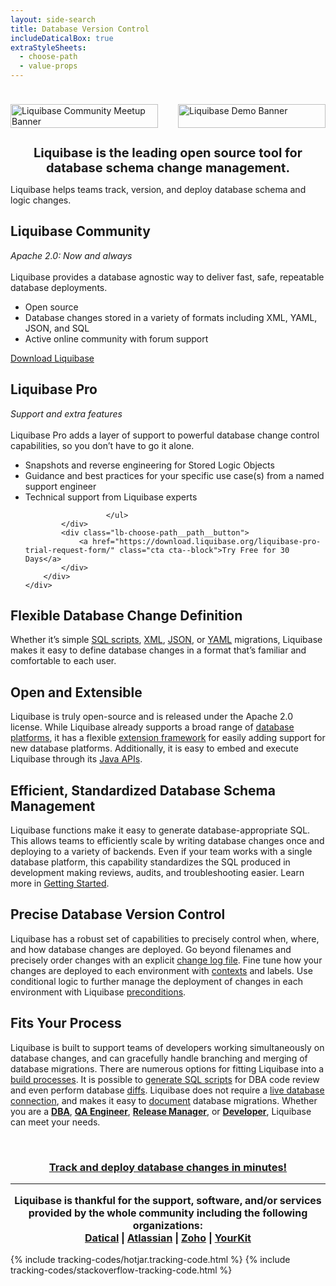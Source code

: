 ```yaml
---
layout: side-search
title: Database Version Control
includeDaticalBox: true
extraStyleSheets:
  - choose-path
  - value-props
---
```

<div style="padding-top: 24px;">
    <div style="width: 100%; display: flex; justify-content: space-between;">
        <a href="https://register.gotowebinar.com/register/7994594529968763394" target="_blank" style="width: calc(50% - 16px);">
            <img src="/images/lb-comm-meetup-small-banner.jpg" alt="Liquibase Community Meetup Banner" style="width: 100%;">
        </a>
        <a href="https://register.gotowebinar.com/register/5354907904678290179" target="_blank" style="width: calc(50% - 16px);">
            <img src="/images/lb-demo-small-banner.jpg" alt="Liquibase Demo Banner" style="width: 100%;">
        </a>
    </div>
</div>
<h1 style="display:flex; justify-content:center; text-align:center; font-size: 20px;">Liquibase is the leading open source tool for database schema change management.</h1>

<div class="lb-choose-path">
    <div class="lb-choose-path__heading">
        <div class="lb-choose-path__heading__title">
            <p>Liquibase helps teams track, version, and deploy database schema and logic changes.</p>
        </div>
    </div>
    <div class="lb-choose-path__paths">
        <div class="lb-choose-path__path lb-choose-path__path--community">
            <div class="lb-choose-path__path__heading">
                <div class="lb-choose-path__path__heading__title">
                    <h2>
                        Liquibase Community
                    </h2>
                </div>
                <div class="lb-choose-path__path__heading__sub-title">
                    <em>Apache 2.0: Now and always</em>
                    <br><br>
                    Liquibase provides a database agnostic way to deliver fast, safe, repeatable database deployments.
                </div>
            </div>
            <div class="lb-choose-path__path__spacer"></div>
            <div class="lb-choose-path__path__text">
               <ul>
                <li>Open source</li>
                <li>Database changes stored in a variety of formats including XML, YAML, JSON, and SQL</li>
			    <li>Active online community with forum support</li>
			    </ul>
            </div>
            <div class="lb-choose-path__path__spacer"></div>
            <div class="lb-choose-path__path__button">
                <a href="https://download.liquibase.org" class="cta cta--block">Download Liquibase</a>
            </div>
        </div>
        <div class="lb-choose-path__path lb-choose-path__path--pro">
            <div class="lb-choose-path__path__heading">
                <div class="lb-choose-path__path__heading__title">
                    <h2>
                        Liquibase Pro
                    </h2>
                </div>
                <div class="lb-choose-path__path__heading__sub-title">
                    <em>Support and extra features</em>
                    <br><br>
                    Liquibase Pro adds a layer of support to powerful database change control capabilities, so you don’t have to go it alone.
                </div>
            </div>
            <div class="lb-choose-path__path__text">
                <ul>
                    <li>Snapshots and reverse engineering for Stored Logic Objects</li>
                    <li>Guidance and best practices for your specific use case(s) from a named support engineer</li>
                    <li>Technical support from Liquibase experts</li>
		    
			          </ul>
            </div>
            <div class="lb-choose-path__path__button">
                <a href="https://download.liquibase.org/liquibase-pro-trial-request-form/" class="cta cta--block">Try Free for 30 Days</a>
            </div>
        </div>
    </div>
</div>

<div class="value-prop">
    <h2>Flexible Database Change Definition</h2>
    <p>
        Whether it’s simple <a href="documentation/sql_format.html">SQL scripts</a>, <a href="documentation/xml_format.html">XML</a>, <a href="documentation/json_format.html">JSON</a>, or <a href="documentation/yaml_format.html">YAML</a> migrations, Liquibase makes it easy to define database changes in a format that’s familiar and comfortable to each user.
    </p>
</div>

<div class="value-prop">
    <h2>Open and Extensible</h2>
    <p>
        Liquibase is truly open-source and is released under the Apache 2.0 license. While Liquibase already supports a broad range of <a href="databases.html">database platforms</a>, it has a flexible <a href="extensions/index.html">extension framework</a> for easily adding support for new database platforms. Additionally, it is easy to embed and execute Liquibase through its <a href="javadoc/index.html">Java APIs</a>.
    </p>
</div>

<div class="value-prop">
    <h2>Efficient, Standardized Database Schema Management</h2>
    <p>
        Liquibase functions make it easy to generate database-appropriate SQL. This allows teams to efficiently scale by writing database changes once and deploying to a variety of backends. Even if your team works with a single database platform, this capability standardizes the SQL produced in development making reviews, audits, and troubleshooting easier. Learn more in <a href="quickstart.html">Getting Started</a>.
    </p>
</div>

<div class="value-prop">
    <h2>Precise Database Version Control</h2>
    <p>
        Liquibase has a robust set of capabilities to precisely control when, where, and how database changes are deployed. Go beyond filenames and precisely order changes with an explicit <a href="documentation/databasechangelog.html">change log file</a>. Fine tune how your changes are deployed to each environment with <a href="documentation/contexts.html">contexts</a> and labels. Use conditional logic to further manage the deployment of changes in each environment with Liquibase <a href="documentation/preconditions.html">preconditions</a>.
    </p>
</div>

<div class="value-prop">
    <h2>Fits Your Process</h2>
    <p>
        Liquibase is built to support teams of developers working simultaneously on database changes, and can gracefully handle branching and merging of database migrations. There are numerous options for fitting Liquibase into a <a href="documentation/running.html">build processes</a>. It is possible to <a href="documentation/sql_output.html">generate SQL scripts</a> for DBA code review and even perform database <a href="documentation/diff.html">diffs</a>. Liquibase does not require a <a href="documentation/offline.html">live database connection</a>, and makes it easy to <a href="documentation/dbdoc.html">document</a> database migrations. Whether you are a <a href="/dba.html" style="font-weight: bolder;">DBA</a>, <a href="/qa.html" style="font-weight: bolder;">QA Engineer</a>, <a href="/release_manager.html" style="font-weight: bolder;">Release Manager</a>, or  <a href="/developer.html" style="font-weight: bolder;">Developer</a>, Liquibase can meet your needs.
    </p>
</div>

<br/>

<h3 style="display:flex; justify-content:center; text-align:center">
    <a class="cta" href="/quickstart.html">Track and deploy database changes in minutes!</a>
</h3>

<hr>

<p style="text-align: center; font-size:medium; font-weight: bold">
    Liquibase is thankful for the support, software, and/or services provided by the whole community including the following organizations: <br/>
    <a href="http://datical.com/">Datical</a> | <a href="https://atlassian.com/">Atlassian</a> | <a href="https://www.zoho.com/">Zoho</a> | <a href="https://www.yourkit.com/">YourKit</a>
</p>

{% include tracking-codes/hotjar.tracking-code.html %}
{% include tracking-codes/stackoverflow-tracking-code.html %}
